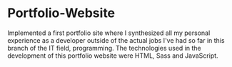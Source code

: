 # Portfolio-Website
Implemented a first portfolio site where I synthesized all my personal experience as a developer outside of the actual jobs I've had so far in this branch of the IT field, programming. 
The technologies used in the development of this portfolio website were HTML, Sass and JavaScript.

